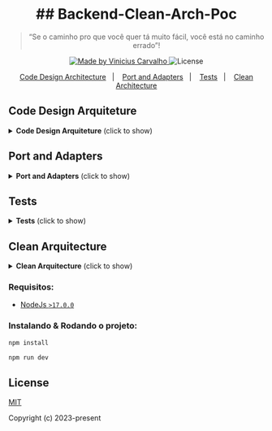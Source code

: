 <h1 align="center">
  ## Backend-Clean-Arch-Poc
</h1>

<blockquote align="center">“Se o caminho pro que você quer tá muito fácil, você está no caminho errado”!</blockquote>

<p align="center">
  <a href="https://github.com/carvalhoviniciusluiz">
    <img alt="Made by Vinicius Carvalho" src="https://img.shields.io/badge/made%20by-Vinicius%20Carvalho-%2304D361">
  </a>

  <img alt="License" src="https://img.shields.io/badge/license-MIT-%2304D361">
</p>

<p align="center">
  <a href="#code_design_arquitecture">Code Design Architecture</a>&nbsp;&nbsp;&nbsp;|&nbsp;&nbsp;&nbsp;
  <a href="#port_and_adapters">Port and Adapters</a>&nbsp;&nbsp;&nbsp;|&nbsp;&nbsp;&nbsp;
  <a href="#tests">Tests</a>&nbsp;&nbsp;&nbsp;|&nbsp;&nbsp;&nbsp;
  <a href="#clean_arquitecture">Clean Architecture</a>
</p>

## Code Design Arquiteture <a name="code_design_arquitecture"></a>

<details>
  <summary><b>Code Design Arquiteture</b> (click to show)</summary>
</details>

## Port and Adapters <a name="port_and_adapters"></a>

<details>
  <summary><b>Port and Adapters</b> (click to show)</summary>
</details>

## Tests <a name="tests"></a>

<details>
  <summary><b>Tests</b> (click to show)</summary>
</details>

## Clean Arquitecture <a name="clean_arquitecture"></a>

<details>
  <summary><b>Clean Arquitecture</b> (click to show)</summary>
</details>

### **Requisitos:**

- [NodeJs `>17.0.0`](https://nodejs.org/en/)

### **Instalando & Rodando o projeto:**

```bash
npm install
```

```bash
npm run dev
```

## License <a name="license"></a>

[MIT](http://opensource.org/licenses/MIT)

Copyright (c) 2023-present
